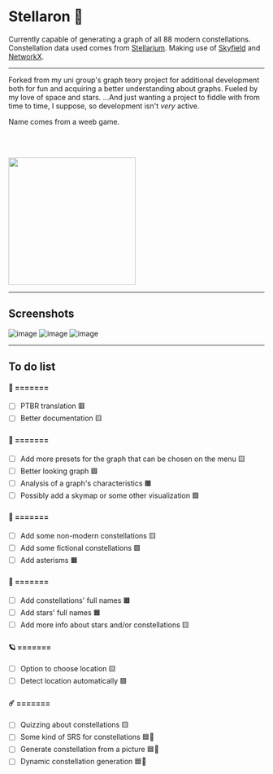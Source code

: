 # Stellaron 🌌

Currently capable of generating a graph of all 88 modern constellations.
Constellation data used comes from [Stellarium](https://github.com/Stellarium/stellarium). Making use of [Skyfield](https://github.com/skyfielders/python-skyfield) and [NetworkX](https://github.com/networkx/networkx).

---

Forked from my uni group's graph teory project for additional development both for fun and acquiring a better understanding about graphs. Fueled by my love of space and stars. ...And just wanting a project to fiddle with from time to time, I suppose, so development isn't *very* active.

Name comes from a weeb game.

<br></br>

<img src="https://github.com/amanda-lais/Stellaron/assets/100282290/461e524d-46e5-493d-84ac-0df60752ee61" width="250"/>

---

## Screenshots

![image](https://github.com/amanda-lais/Stellaron/assets/100282290/b278b3ce-9203-47c3-9f68-5f3c85f8775f)
![image](https://github.com/amanda-lais/Stellaron/assets/100282290/d635ceb4-46c5-439d-95cb-c23a52fb947c)
![image](https://github.com/amanda-lais/Stellaron/assets/100282290/f4acd6fb-a9ae-4579-bb1b-bfc63df416af)

---

## To do list

#### 🌠 =======
- [ ] PTBR translation 🟥
- [ ] Better documentation 🟨

#### 🌟 =======
- [ ] Add more presets for the graph that can be chosen on the menu 🟨
- [ ] Better looking graph 🟩
- [ ] Analysis of a graph's characteristics 🟧
- [ ] Possibly add a skymap or some other visualization 🟩

#### 🔭 =======
- [ ] Add some non-modern constellations 🟨
- [ ] Add some fictional constellations 🟩
- [ ] Add asterisms 🟧

#### 🌃 =======
- [ ] Add constellations' full names 🟧
- [ ] Add stars' full names 🟧
- [ ] Add more info about stars and/or constellations 🟨

#### 🪐 =======
- [ ] Option to choose location 🟨
- [ ] Detect location automatically 🟩

#### ☄️ =======
- [ ] Quizzing about constellations 🟨
- [ ] Some kind of SRS for constellations 🟦🐳
- [ ] Generate constellation from a picture 🟦🐳
- [ ] Dynamic constellation generation 🟦🐳
